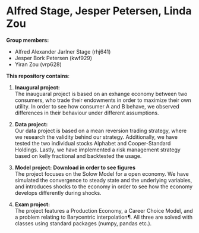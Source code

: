 # Alfred Stage, Jesper Petersen, Linda Zou

**Group members:**
- Alfred Alexander Jarlner Stage (rhj641)
- Jesper Bork Petersen (kwf929)
- Yiran Zou (vrp628)

**This repository contains**:  
1. **Inaugural project:** <br>
   The inauguaral project is based on an exhange economy between two consumers, who trade their endowments in order to maximize their own utility. In order to see how consumer A     and B behave, we observed differences in their behaviour under different assumptions.
   
2. **Data project:** <br>
   Our data project is based on a mean reversion trading strategy, where we research the validity behind our strategy. Additionally, we have tested the two individual stocks          Alphabet and Cooper-Standard Holdings. Lastly, we have implemented a risk management strategy based on kelly fractional and backtested the usage. 

3. **Model project:** **Download in order to see figures** <br>
   The project focuses on the Solow Model for a open economy. We have simulated the convergence to steady state and the underlying variables, and introduces shocks to the economy    in order to see how the economy develops differently during shocks.

4. **Exam project:** <br>
   The project features a Production Economy, a Career Choice Model, and a problem relating to Barycentric interpolation¶. All three are solved with classes using standard packages (numpy, pandas etc.). 
